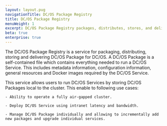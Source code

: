 ```yaml
---
layout: layout.pug
navigationTitle: DC/OS Package Registry
title: DC/OS Package Registry
menuWeight: 1
excerpt: DC/OS Package Registry packages, distributes, stores, and delivers DC/OS Packages on DC/OS
beta: true
enterprise: true
---
```


The DC/OS Package Registry is a service for packaging, distributing, storing and delivering DC/OS Package for DC/OS. A DC/OS Package is a self-contained file which contains everything needed to run a DC/OS Service. This includes metadata information, configuration information, general resources and Docker images required by the DC/OS Service.

This service allows users to run DC/OS Services by storing DC/OS Packages local to the cluster. This enable to following use cases:

    - Ability to operate a fully air-gapped cluster.

    - Deploy DC/OS Service using intranet latency and bandwidth.

    - Manage DC/OS Package individually and allowing to incrementally add new packages and upgrade individual services.
